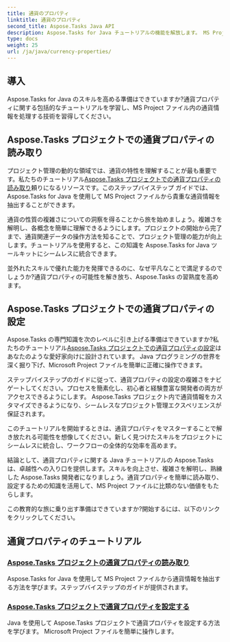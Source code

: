 ```yaml
---
title: 通貨のプロパティ
linktitle: 通貨のプロパティ
second_title: Aspose.Tasks Java API
description: Aspose.Tasks for Java チュートリアルの機能を解放します。 MS Project ファイルの通貨プロパティを簡単に読み取り、設定するためのステップバイステップのガイドをご覧ください。
type: docs
weight: 25
url: /ja/java/currency-properties/
---
```

## 導入
Aspose.Tasks for Java のスキルを高める準備はできていますか?通貨プロパティに関する包括的なチュートリアルを学習し、MS Project ファイル内の通貨情報を処理する技術を習得してください。

## Aspose.Tasks プロジェクトでの通貨プロパティの読み取り

プロジェクト管理の動的な領域では、通貨の特性を理解することが最も重要です。私たちのチュートリアル[Aspose.Tasks プロジェクトでの通貨プロパティの読み取り](./read-properties/)頼りになるリソースです。このステップバイステップ ガイドでは、Aspose.Tasks for Java を使用して MS Project ファイルから貴重な通貨情報を抽出することができます。

通貨の性質の複雑さについての洞察を得ることから旅を始めましょう。複雑さを解明し、各概念を簡単に理解できるようにします。プロジェクトの開始から完了まで、通貨関連データの操作方法を知ることで、プロジェクト管理の能力が向上します。チュートリアルを使用すると、この知識を Aspose.Tasks for Java ツールキットにシームレスに統合できます。

並外れたスキルで優れた能力を発揮できるのに、なぜ平凡なことで満足するのでしょうか?通貨プロパティの可能性を解き放ち、Aspose.Tasks の習熟度を高めます。

## Aspose.Tasks プロジェクトでの通貨プロパティの設定

Aspose.Tasks の専門知識を次のレベルに引き上げる準備はできていますか?私たちのチュートリアル[Aspose.Tasks プロジェクトでの通貨プロパティの設定](./set-properties/)はあなたのような愛好家向けに設計されています。 Java プログラミングの世界を深く掘り下げ、Microsoft Project ファイルを簡単に正確に操作できます。

ステップバイステップのガイドに従って、通貨プロパティの設定の複雑さをナビゲートしてください。プロセスを簡素化し、初心者と経験豊富な開発者の両方がアクセスできるようにします。 Aspose.Tasks プロジェクト内で通貨情報をカスタマイズできるようになり、シームレスなプロジェクト管理エクスペリエンスが保証されます。

このチュートリアルを開始するときは、通貨プロパティをマスターすることで解き放たれる可能性を想像してください。新しく見つけたスキルをプロジェクトにシームレスに統合し、ワークフローの全体的な効率を高めます。

結論として、通貨プロパティに関する Java チュートリアルの Aspose.Tasks は、卓越性への入り口を提供します。スキルを向上させ、複雑さを解明し、熟練した Aspose.Tasks 開発者になりましょう。通貨プロパティを簡単に読み取り、設定するための知識を活用して、MS Project ファイルに比類のない価値をもたらします。

この教育的な旅に乗り出す準備はできていますか?開始するには、以下のリンクをクリックしてください。

## 通貨プロパティのチュートリアル
### [Aspose.Tasks プロジェクトの通貨プロパティの読み取り](./read-properties/)
Aspose.Tasks for Java を使用して MS Project ファイルから通貨情報を抽出する方法を学びます。ステップバイステップのガイドが提供されます。
### [Aspose.Tasks プロジェクトで通貨プロパティを設定する](./set-properties/)
Java を使用して Aspose.Tasks プロジェクトで通貨プロパティを設定する方法を学びます。 Microsoft Project ファイルを簡単に操作します。